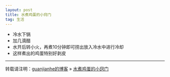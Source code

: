 ```yaml
---
layout: post
title: 水煮鸡蛋的小窍门
tag: 生活
---
```


- 冷水下锅
- 加几滴醋
- 水开后转小火，再煮10分钟即可捞出放入冷水中进行冷却
- 这样煮出的鸡蛋特别好剥皮

---

转载请注明：[guanjianhe的博客](https://guanjianhe.github.io/) » [水煮鸡蛋的小窍门](https://guanjianhe.github.io/2020/03/DoEggs/)
